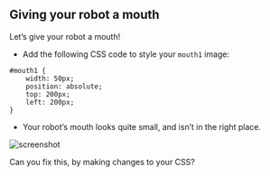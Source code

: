 ## Giving your robot a mouth

Let’s give your robot a mouth!



+ Add the following CSS code to style your `mouth1` image:

```
#mouth1 {
    width: 50px;
    position: absolute;
    top: 200px;
    left: 200px;
}
```

+ Your robot’s mouth looks quite small, and isn’t in the right place.

![screenshot](images/robot-mouth.png)

Can you fix this, by making changes to your CSS?



